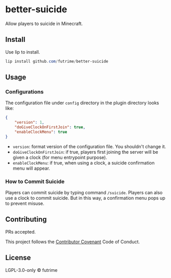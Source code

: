 # better-suicide

Allow players to suicide in Minecraft.

## Install

Use lip to install.

```powershell
lip install github.com/futrime/better-suicide
```

## Usage

### Configurations

The configuration file under `config` directory in the plugin directory looks like:

```json
{
    "version": 1,
    "doGiveClockOnFirstJoin": true,
    "enableClockMenu": true
}
```

- `version`: format version of the configuration file. You shouldn't change it.
- `doGiveClockOnFirstJoin`: if true, players first joining the server will be given a clock (for menu entrypoint purpose).
- `enableClockMenu`: if true, when using a clock, a suicide confirmation menu will appear.

### How to Commit Suicide

Players can commit suicide by typing command `/suicide`. Players can also use a clock to commit suicide. But in this way, a confirmation menu pops up to prevent misuse.

## Contributing

PRs accepted.

This project follows the [Contributor Covenant](https://www.contributor-covenant.org/version/2/1/code_of_conduct/) Code of Conduct.

## License

LGPL-3.0-only © futrime

